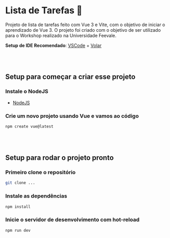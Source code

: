 # Lista de Tarefas 📝

Projeto de lista de tarefas feito com Vue 3 e Vite, com o objetivo de iniciar o aprendizado de Vue 3. O projeto foi criado com o objetivo de ser utilizado para o Workshop realizado na Universidade Feevale.

**Setup de IDE Recomendado**: [VSCode](https://code.visualstudio.com/) + [Volar](https://marketplace.visualstudio.com/items?itemName=Vue.volar)

<br />
<br />

## Setup para começar a criar esse projeto

### Instale o NodeJS
 - [NodeJS](https://nodejs.org/)

### Crie um novo projeto usando Vue e vamos ao código
```sh
npm create vue@latest
```
<br />
<br />

## Setup para rodar o projeto pronto

### Primeiro clone o repositório
```sh
git clone ...
```


### Instale as dependências
```sh
npm install
```

### Inicie o servidor de desenvolvimento com hot-reload
```sh
npm run dev
```
